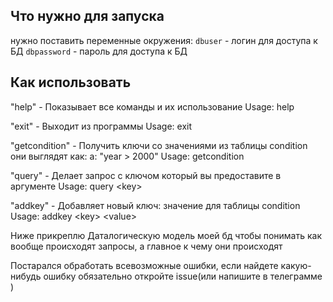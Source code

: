 ## Что нужно для запуска
нужно поставить переменные окружения:
`dbuser` - логин для доступа к БД
`dbpassword` - пароль для доступа к БД

## Как использовать
"help" - Показывает все команды и их использование
Usage: help

"exit" - Выходит из программы 
Usage: exit

"getcondition" - Получить ключи со значениями из таблицы condition они выглядят как: 
a: "year > 2000" 
Usage: getcondition

"query" - Делает запрос с ключом который вы предоставите в аргументе 
Usage: query \<key>

"addkey" - Добавляет новый ключ: значение для таблицы condition 
Usage: addkey \<key> \<value>

Ниже прикреплю Даталогическую модель моей бд чтобы понимать как вообще происходят запросы, а главное к чему они происходят



Постарался обработать всевозможные ошибки, если найдете какую-нибудь ошибку обязательно откройте issue(или напишите в телеграмме )

